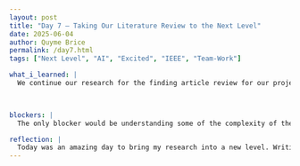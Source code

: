 ```yaml
---
layout: post
title: "Day 7 – Taking Our Literature Review to the Next Level"
date: 2025-06-04
author: Quyme Brice
permalink: /day7.html
tags: ["Next Level", "AI", "Excited", "IEEE", "Team-Work"]

what_i_learned: |
  We continue our research for the finding article review for our project. With the continuous of our research we applied it to the group literature review. This literature review is made up of all our aspects to the overrall project. Our goal was 60 articles. We were able to finished this part of the project today. After obaining the literature review, we have made summaries of how the article would pretain to our project. Now that we had the summaries our goal was to present it to our mentor. This help encourage my confident when speaking infront of people. When infront of people its always good to try and remember what the article is about so the person you are explaining infront of can understand. So that the best thing for me to do. I understood the knowledge that authors from that article I obatin were trying to say. I am able to explain that deeply in techincal terms for people to gain the details. Our team "The Flyers" had to present in our lab to build our confidence. It was definitely a learning experience because its something I can be better at. Our goal was to present our literature review and describe/summarize or findings. I have found a lot of interesting data today. This data includes the different sytles that researchers decides to approach flight delay problem.

  

blockers: |
  The only blocker would be understanding some of the complexity of the prediction model being used in the algrorim. I was able to overcome this by reading multiple articles and seeing other researcher aspects. I feel confindent enough to go into topics I don't know and conduct research on it. Research is just taking things a step at a time. I was okay with my blocker today because it allowed me to overcome it. I feel like this won't be a blocker for me anymore.

reflection: |
  Today was an amazing day to bring my research into a new level. Writing this literature have been a lot of work but when you have a team it makes it better. I love my team and the progress we have made in these last few days. I can see this project really coming along. I am excited to see what the end result will be after all our ideas comes together and create something new. Abiola have really been a big help for us. She have shown us how the industry is really conducted in the real world. Dr. Kofi Nyarko have really shown us how to structure a team to gain the best results. Our team at this state feels unstoppable and ready to tackle problems.
---
```

